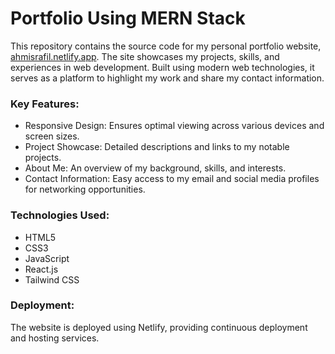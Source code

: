 # Portfolio Using MERN Stack

This repository contains the source code for my personal portfolio website, [ahmisrafil.netlify.app](https://ahmisrafil.netlify.app). The site showcases my projects, skills, and experiences in web development. Built using modern web technologies, it serves as a platform to highlight my work and share my contact information.

### Key Features:

- Responsive Design: Ensures optimal viewing across various devices and screen sizes.
- Project Showcase: Detailed descriptions and links to my notable projects.
- About Me: An overview of my background, skills, and interests.
- Contact Information: Easy access to my email and social media profiles for networking opportunities.
  
### Technologies Used:

- HTML5
- CSS3
- JavaScript
- React.js
- Tailwind CSS
### Deployment: 
The website is deployed using Netlify, providing continuous deployment and hosting services.

